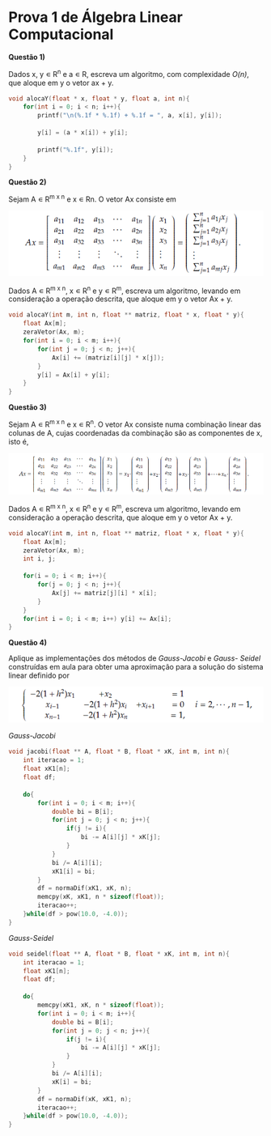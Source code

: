 # Prova 1 de Álgebra Linear Computacional

**Questão 1)**

Dados x, y ∊ R<sup>n</sup> e a ∊ R, escreva um algoritmo, com complexidade *O(n)*, que aloque em y o vetor ax + y.

~~~c
void alocaY(float * x, float * y, float a, int n){
    for(int i = 0; i < n; i++){
        printf("\n(%.1f * %.1f) + %.1f = ", a, x[i], y[i]);

        y[i] = (a * x[i]) + y[i];

        printf("%.1f", y[i]);
    }
}
~~~


**Questão 2)**

Sejam A ∊ R<sup>m x n</sup> e x ∊ Rn. O vetor Ax consiste em

![Matriz](img/matriz-questao2.png)

Dados A ∊ R<sup>m x n</sup>, x ∊ R<sup>n</sup> e y ∊ R<sup>m</sup>, escreva um algoritmo, levando em consideração a operação
descrita, que aloque em y o vetor Ax + y. 

~~~c
void alocaY(int m, int n, float ** matriz, float * x, float * y){
    float Ax[m];
    zeraVetor(Ax, m);
    for(int i = 0; i < m; i++){
        for(int j = 0; j < n; j++){
            Ax[i] += (matriz[i][j] * x[j]);
        }
        y[i] = Ax[i] + y[i];
    }
}
~~~


**Questão 3)**

Sejam A ∊ R<sup>m x n</sup> e x ∊ R<sup>n</sup>. O vetor Ax consiste numa combinação
linear das colunas de A, cujas coordenadas da combinação são as componentes de x, isto é,

![Matriz](img/matriz-questao3.png)

Dados A ∊ R<sup>m x n</sup>, x ∊ R<sup>n</sup> e y ∊ R<sup>m</sup>, escreva um algoritmo, levando em consideração a operação
descrita, que aloque em y o vetor Ax + y. 

~~~c
void alocaY(int m, int n, float ** matriz, float * x, float * y){
    float Ax[m];
    zeraVetor(Ax, m);
    int i, j;

    for(i = 0; i < m; i++){
        for(j = 0; j < n; j++){
            Ax[j] += matriz[j][i] * x[i];
        }
    }
    for(int i = 0; i < m; i++) y[i] += Ax[i];
}
~~~


**Questão 4)**

Aplique as implementações dos métodos de *Gauss-Jacobi* e *Gauss-
Seidel* construídas em aula para obter uma aproximação para a solução do sistema linear definido por

![Sistema Linear](img/sistema-questao4.png)

*Gauss-Jacobi*
~~~c
void jacobi(float ** A, float * B, float * xK, int m, int n){
    int iteracao = 1;
    float xK1[n];
    float df;
    
    do{
        for(int i = 0; i < m; i++){
            double bi = B[i];
            for(int j = 0; j < n; j++){
                if(j != i){
                    bi -= A[i][j] * xK[j];
                }
            }
            bi /= A[i][i];
            xK1[i] = bi;
        }
        df = normaDif(xK1, xK, n);
        memcpy(xK, xK1, n * sizeof(float));
        iteracao++;
    }while(df > pow(10.0, -4.0));
}
~~~

*Gauss-Seidel*
~~~c
void seidel(float ** A, float * B, float * xK, int m, int n){
    int iteracao = 1;
    float xK1[n];
    float df;
    
    do{
        memcpy(xK1, xK, n * sizeof(float));
        for(int i = 0; i < m; i++){
            double bi = B[i];
            for(int j = 0; j < n; j++){
                if(j != i){
                    bi -= A[i][j] * xK[j];
                }
            }
            bi /= A[i][i];
            xK[i] = bi;
        }
        df = normaDif(xK, xK1, n);
        iteracao++;
    }while(df > pow(10.0, -4.0));
}
~~~